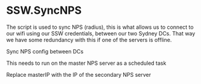 # SSW.SyncNPS
The script is used to sync NPS (radius), this is what allows us to connect to our wifi using our SSW credentials, between our two Sydney DCs. That way we have some redundancy with this if one of the servers is offline.

Sync NPS config between DCs

This needs to run on the master NPS server as a scheduled task

Replace masterIP with the IP of the secondary NPS server


